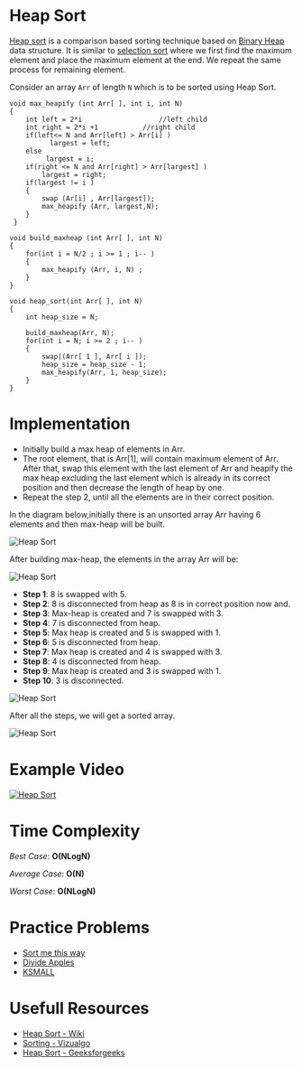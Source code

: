 # Heap Sort

[Heap sort](https://en.wikipedia.org/wiki/Heapsort) is a comparison based sorting technique based on [Binary Heap](http://www.geeksforgeeks.org/binary-heap/) data structure. It is similar to [selection sort](https://github.com/ishpreet-singh/cp_your_friend/tree/master/Algorithms/Sorting/Selection_Sort) where we first find the maximum element and place the maximum element at the end. We repeat the same process for remaining element.

Consider an array `Arr` of length `N` which is to be sorted using Heap Sort.

	void max_heapify (int Arr[ ], int i, int N)
	{
	    int left = 2*i                   //left child
	    int right = 2*i +1           //right child
	    if(left<= N and Arr[left] > Arr[i] )
	          largest = left;
	    else
	         largest = i;
	    if(right <= N and Arr[right] > Arr[largest] )
	        largest = right;
	    if(largest != i )
	    {
	        swap (Ar[i] , Arr[largest]);
	        max_heapify (Arr, largest,N);
	    } 
	 }

	void build_maxheap (int Arr[ ], int N)
	{
	    for(int i = N/2 ; i >= 1 ; i-- )
	    {
	        max_heapify (Arr, i, N) ;
	    }
	}

	void heap_sort(int Arr[ ], int N)
    {
        int heap_size = N;

        build_maxheap(Arr, N);
        for(int i = N; i >= 2 ; i-- )
        {
            swap|(Arr[ 1 ], Arr[ i ]);
            heap_size = heap_size - 1;
            max_heapify(Arr, 1, heap_size);
        }
    }

# Implementation

* Initially build a max heap of elements in Arr.
* The root element, that is Arr[1], will contain maximum element of Arr. After that, swap this element with the last element of Arr and heapify the max heap excluding the last element which is already in its correct position and then decrease the length of heap by one.
* Repeat the step 2, until all the elements are in their correct position.


In the diagram below,initially there is an unsorted array Arr having 6 elements and then max-heap will be built.

![Heap Sort](https://github.com/ishpreet-singh/cp_your_friend/blob/master/Others/common/images/heap_sort_implementation.jpg)

After building max-heap, the elements in the array Arr will be:

![Heap Sort](https://github.com/ishpreet-singh/cp_your_friend/blob/master/Others/common/images/heap_sort_initial_array.jpg)

* **Step 1**: 8 is swapped with 5.
* **Step 2**: 8 is disconnected from heap as 8 is in correct position now and.
* **Step 3**: Max-heap is created and 7 is swapped with 3.
* **Step 4**: 7 is disconnected from heap.
* **Step 5**: Max heap is created and 5 is swapped with 1.
* **Step 6**: 5 is disconnected from heap.
* **Step 7**: Max heap is created and 4 is swapped with 3.
* **Step 8**: 4 is disconnected from heap.
* **Step 9**: Max heap is created and 3 is swapped with 1.
* **Step 10**: 3 is disconnected.

![Heap Sort](https://github.com/ishpreet-singh/cp_your_friend/blob/master/Others/common/images/heap_sort_explaination.jpg)

After all the steps, we will get a sorted array.

![Heap Sort](https://github.com/ishpreet-singh/cp_your_friend/blob/master/Others/common/images/heap_sort_final_array.jpg)

# Example Video

[ ![Heap Sort](https://github.com/ishpreet-singh/cp_your_friend/blob/master/Others/common/images/bubble_sort.png) ](https://www.youtube.com/watch?v=PqS5T9ZKZno)

# Time Complexity

*Best Case*: **O(NLogN)**

*Average Case*: **O(N)**

*Worst Case*: **O(NLogN)**

# Practice Problems

* [Sort me this way](https://www.hackerearth.com/practice/algorithms/sorting/quick-sort/practice-problems/algorithm/fredo-and-absolute-sorting-24/)
* [Divide Apples](https://www.hackerearth.com/es/practice/algorithms/sorting/heap-sort/practice-problems/algorithm/divide-apples/)
* [KSMALL](http://www.spoj.com/problems/KSMALL/)

# Usefull Resources

* [Heap Sort - Wiki](https://en.wikipedia.org/wiki/Heapsort)
* [Sorting - Vizualgo](https://visualgo.net/en/sorting)
* [Heap Sort - Geeksforgeeks](http://www.geeksforgeeks.org/heap-sort/)
